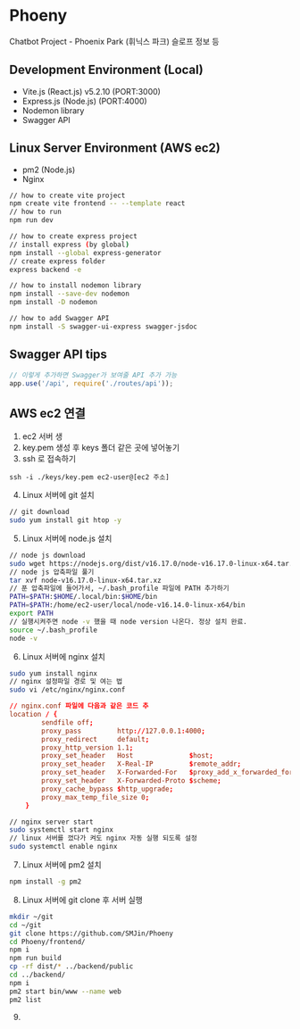 # Phoeny
Chatbot Project - Phoenix Park (휘닉스 파크) 슬로프 정보 등

## Development Environment (Local)
- Vite.js (React.js) v5.2.10 (PORT:3000)
- Express.js (Node.js) (PORT:4000)
- Nodemon library
- Swagger API

## Linux Server Environment (AWS ec2)
- pm2 (Node.js)
- Nginx

```bash
// how to create vite project
npm create vite frontend -- --template react
// how to run
npm run dev

// how to create express project
// install express (by global)
npm install --global express-generator
// create express folder
express backend -e

// how to install nodemon library
npm install --save-dev nodemon
npm install -D nodemon

// how to add Swagger API
npm install -S swagger-ui-express swagger-jsdoc
```

## Swagger API tips
```javascript
// 이렇게 추가하면 Swagger가 보여줄 API 추가 가능
app.use('/api', require('./routes/api'));
```

## AWS ec2 연결
1. ec2 서버 생
2. key.pem 생성 후 keys 폴더 같은 곳에 넣어놓기
3. ssh 로 접속하기
```
ssh -i ./keys/key.pem ec2-user@[ec2 주소]
```
4. Linux 서버에 git 설치
```bash
// git download
sudo yum install git htop -y
```
5. Linux 서버에 node.js 설치
```bash
// node js download
sudo wget https://nodejs.org/dist/v16.17.0/node-v16.17.0-linux-x64.tar.xz
// node js 압축파일 풀기
tar xvf node-v16.17.0-linux-x64.tar.xz
// 푼 압축파일에 들어가서, ~/.bash_profile 파일에 PATH 추가하기
PATH=$PATH:$HOME/.local/bin:$HOME/bin
PATH=$PATH:/home/ec2-user/local/node-v16.14.0-linux-x64/bin
export PATH
// 실행시켜주면 node -v 했을 때 node version 나온다. 정상 설치 완료.
source ~/.bash_profile
node -v
```
6. Linux 서버에 nginx 설치
```bash
sudo yum install nginx
// nginx 설정파일 경로 및 여는 법
sudo vi /etc/nginx/nginx.conf
```
```conf
// nginx.conf 파일에 다음과 같은 코드 추
location / {
        sendfile off;
        proxy_pass         http://127.0.0.1:4000;
        proxy_redirect     default;
        proxy_http_version 1.1;
        proxy_set_header   Host              $host;
        proxy_set_header   X-Real-IP         $remote_addr;
        proxy_set_header   X-Forwarded-For   $proxy_add_x_forwarded_for;
        proxy_set_header   X-Forwarded-Proto $scheme;
        proxy_cache_bypass $http_upgrade;
        proxy_max_temp_file_size 0;
    }
```
```bash
// nginx server start
sudo systemctl start nginx
// linux 서버를 껐다가 켜도 nginx 자동 실행 되도록 설정
sudo systemctl enable nginx
```
7. Linux 서버에 pm2 설치
```bash
npm install -g pm2
```
8. Linux 서버에 git clone 후 서버 실행
```bash
mkdir ~/git
cd ~/git
git clone https://github.com/SMJin/Phoeny
cd Phoeny/frontend/
npm i
npm run build
cp -rf dist/* ../backend/public
cd ../backend/
npm i
pm2 start bin/www --name web
pm2 list
```
9. 
